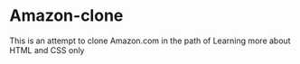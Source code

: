 # Amazon-clone
This is an attempt to clone Amazon.com in the path of Learning more about HTML and CSS only
